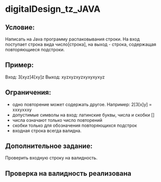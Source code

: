 # digitalDesign_tz_JAVA
## Условие:
Написать на Java программу распаковывания строки. На вход поступает строка вида число[строка], на выход - строка, содержащая повторяющиеся подстроки.

## Пример:
Вход: 3[xyz]4[xy]z
Выход: xyzxyzxyzxyxyxyxyz

## Ограничения:
- одно повторение может содержать другое. Например: 2[3[x]y]  = xxxyxxxy
- допустимые символы на вход: латинские буквы, числа и скобки []
- числа означают только число повторений
- скобки только для обозначения повторяющихся подстрок
- входная строка всегда валидна.

## Дополнительное задание:
Проверить входную строку на валидность.

## Проверка на валидность реализована
